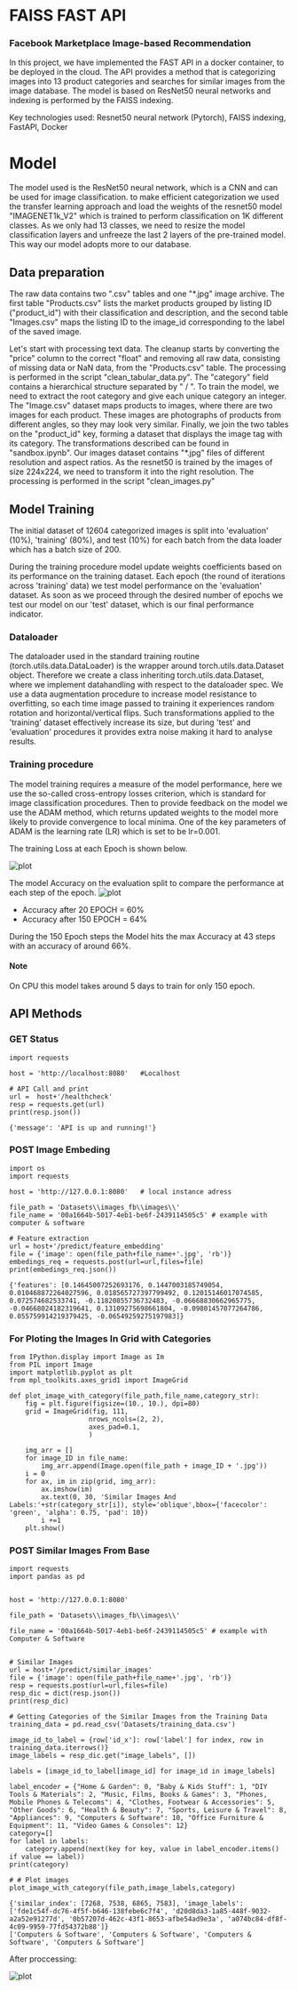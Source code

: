 # FAISS FAST API
### Facebook Marketplace Image-based Recommendation

In this project, we have implemented the FAST API in a docker container, to be deployed in the cloud. The API provides a method that is categorizing images into 13 product categories and searches for similar images from the image database. The model is based on ResNet50 neural networks and indexing is performed by the FAISS indexing.

Key technologies used: Resnet50 neural network (Pytorch), FAISS indexing, FastAPI, Docker 

# Model 

The model used is the ResNet50 neural network, which is a CNN and can be used for image classification. to make efficient categorization we used the transfer learning approach and load the weights of the resnet50 model "IMAGENET1k_V2" which is trained to perform classification on 1K different classes. As we only had 13 classes, we need to resize the model classification layers and unfreeze the last 2 layers of the pre-trained model. This way our model adopts more to our database.

## Data preparation

The raw data contains two ".csv" tables and one "*.jpg" image archive. The first table "Products.csv" lists the market products grouped by listing ID ("product_id") with their classification and description, and the second table "Images.csv" maps the listing ID to the image_id corresponding to the label of the saved image.

Let's start with processing text data. The cleanup starts by converting the "price" column to the correct "float" and removing all raw data, consisting of missing data or NaN data, from the "Products.csv" table. The processing is performed in the script "clean_tabular_data.py". The "category" field contains a hierarchical structure separated by " / ". To train the model, we need to extract the root category and give each unique category an integer. The "Image.csv" dataset maps products to images, where there are two images for each product. These images are photographs of products from different angles, so they may look very similar. Finally, we join the two tables on the "product_id" key, forming a dataset that displays the image tag with its category. The transformations described can be found in "sandbox.ipynb". Our images dataset contains "*.jpg" files of different resolution and aspect ratios. As the resnet50 is trained by the images of size 224x224, we need to transform it into the right resolution. The processing is performed in the script "clean_images.py"


## Model Training
The initial dataset of 12604 categorized images is split into 'evaluation' (10%), 'training' (80%), and test (10%) for each batch from the data loader which has a batch size of 200.

During the training procedure model update weights coefficients based on its performance on the training dataset. Each epoch (the round of iterations across 'training' data) we test model performance on the 'evaluation' dataset. As soon as we proceed through the desired number of epochs we test our model on our 'test' dataset, which is our final performance indicator. 

### Dataloader
The dataloader used in the standard training routine (torch.utils.data.DataLoader) is the wrapper around torch.utils.data.Dataset object. Therefore we create a class inheriting torch.utils.data.Dataset, where we implement datahandling with respect to the dataloader spec. We use a data augmentation procedure to increase model resistance to overfitting, so each time image passed to training it experiences random rotation and horizontal/vertical flips. Such transformations applied to the 'training' dataset effectively increase its size, but during 'test' and 'evaluation' procedures it provides extra noise making it hard to analyse results.

### Training procedure

The model training requires a measure of the model performance, here we use the so-called cross-entropy losses criterion, which is standard for image classification procedures. Then to provide feedback on the model we use the ADAM method, which returns updated weights to the model more likely to provide convergence to local minima. One of the key parameters of ADAM is the learning rate (LR) which is set to be lr=0.001.

The training Loss at each Epoch is shown below.

![plot](https://github.com/usamanaveed900/FAISS_API/blob/main/README_Images/Training%20Loss%20vs%20epoch.PNG)

The model Accuracy on the evaluation split to compare the performance at each step of the epoch.
![plot](https://github.com/usamanaveed900/FAISS_API/blob/main/README_Images/Training%20Accuracy%20vs%20epoch.PNG)

* Accuracy after 20 EPOCH = 60%
* Accuracy after 150 EPOCH = 64%

During the 150 Epoch steps the Model hits the max Accuracy at 43 steps with an accuracy of around 66%.

#### Note
On CPU this model takes around 5 days to train for only 150 epoch.


## API Methods

### GET Status
```
import requests

host = 'http://localhost:8080'   #Localhost

# API Call and print
url =  host+'/healthcheck'
resp = requests.get(url) 
print(resp.json())
```

``` 
{'message': 'API is up and running!'}
```
### POST Image Embeding

```
import os
import requests

host = 'http://127.0.0.1:8080'   # local instance adress 

file_path = 'Datasets\\images_fb\\images\\'                  
file_name = '00a1664b-5017-4eb1-be6f-2439114505c5' # example with computer & software

# Feature extraction
url = host+'/predict/feature_embedding'
file = {'image': open(file_path+file_name+'.jpg', 'rb')}
embedings_req = requests.post(url=url,files=file)
print(embedings_req.json())
```

```  
{'features': [0.14645007252693176, 0.1447003185749054, 0.010468872264027596, 0.018565727397799492, 0.12015146017074585, 0.072574682533741, -0.11820855736732483, -0.06668830662965775, -0.04668024182319641, 0.13109275698661804, -0.09801457077264786, 0.055759914219379425, -0.06549259275197983]}
```

### For Ploting the Images In Grid with Categories

```
from IPython.display import Image as Im
from PIL import Image
import matplotlib.pyplot as plt
from mpl_toolkits.axes_grid1 import ImageGrid

def plot_image_with_category(file_path,file_name,category_str):
    fig = plt.figure(figsize=(10., 10.), dpi=80)
    grid = ImageGrid(fig, 111, 
                    nrows_ncols=(2, 2), 
                    axes_pad=0.1,
                    )  
    
    img_arr = []
    for image_ID in file_name:
        img_arr.append(Image.open(file_path + image_ID + '.jpg'))
    i = 0
    for ax, im in zip(grid, img_arr):
        ax.imshow(im)
        ax.text(0, 30, 'Similar Images And Labels:'+str(category_str[i]), style='oblique',bbox={'facecolor': 'green', 'alpha': 0.75, 'pad': 10})
        i +=1
    plt.show()
```

### POST Similar Images From Base

```
import requests
import pandas as pd

    
host = 'http://127.0.0.1:8080'  

file_path = 'Datasets\\images_fb\\images\\' 

file_name = '00a1664b-5017-4eb1-be6f-2439114505c5' # example with Computer & Software


# Similar Images
url = host+'/predict/similar_images'
file = {'image': open(file_path+file_name+'.jpg', 'rb')} 
resp = requests.post(url=url,files=file)
resp_dic = dict(resp.json())
print(resp_dic)

# Getting Categories of the Similar Images from the Training Data
training_data = pd.read_csv('Datasets/training_data.csv')

image_id_to_label = {row['id_x']: row['label'] for index, row in training_data.iterrows()}
image_labels = resp_dic.get("image_labels", [])

labels = [image_id_to_label[image_id] for image_id in image_labels]

label_encoder = {"Home & Garden": 0, "Baby & Kids Stuff": 1, "DIY Tools & Materials": 2, "Music, Films, Books & Games": 3, "Phones, Mobile Phones & Telecoms": 4, "Clothes, Footwear & Accessories": 5, "Other Goods": 6, "Health & Beauty": 7, "Sports, Leisure & Travel": 8, "Appliances": 9, "Computers & Software": 10, "Office Furniture & Equipment": 11, "Video Games & Consoles": 12}
category=[]
for label in labels:
    category.append(next(key for key, value in label_encoder.items() if value == label))
print(category)

# # Plot images
plot_image_with_category(file_path,image_labels,category)
```

```
{'similar_index': [7268, 7538, 6865, 7583], 'image_labels': ['fde1c54f-dc76-4f5f-b646-138febe6c7f4', 'd20d8da3-1a85-448f-9032-a2a52e91277d', '0b57207d-462c-43f1-8653-afbe54ad9e3a', 'a074bc84-df8f-4c09-9959-77fd54372b88']}
['Computers & Software', 'Computers & Software', 'Computers & Software', 'Computers & Software']
```
After proccessing:

![plot](https://github.com/usamanaveed900/FAISS_API/blob/main/README_Images/output.png)

